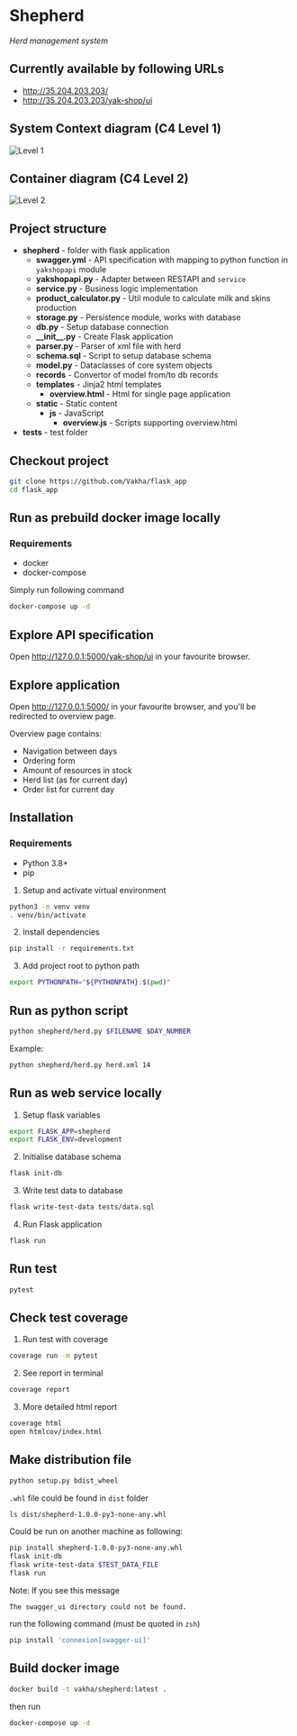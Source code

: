 # Shepherd
_Herd management system_

## Currently available by following URLs
- http://35.204.203.203/
- http://35.204.203.203/yak-shop/ui

## System Context diagram (C4 Level 1)
![Level 1](diagrams/Shepherd-Level-1.jpeg)

## Container diagram (C4 Level 2)
![Level 2](diagrams/Shepherd-Level-2.jpeg)

## Project structure
- **shepherd** - folder with flask application
  - **swagger.yml** - API specification with mapping to python function in `yakshopapi` module 
  - **yakshopapi.py** - Adapter between RESTAPI and `service`
  - **service.py** - Business logic implementation
  - **product_calculator.py** - Util module to calculate milk and skins production
  - **storage.py** - Persistence module, works with database
  - **db.py** - Setup database connection
  - **\_\_init\_\_.py** - Create Flask application
  - **parser.py** - Parser of xml file with herd
  - **schema.sql** - Script to setup database schema
  - **model.py** - Dataclasses of core system objects
  - **records** - Convertor of model from/to db records
  - **templates** - Jinja2 html templates
    - **overview.html** - Html for single page application
  - **static** - Static content
    - **js** - JavaScript
      - **overview.js** - Scripts supporting overview.html
- **tests** - test folder

## Checkout project
```bash
git clone https://github.com/Vakha/flask_app
cd flask_app
```

## Run as prebuild docker image locally
### Requirements
- docker 
- docker-compose

Simply run following command 
```bash
docker-compose up -d
```

## Explore API specification
Open http://127.0.0.1:5000/yak-shop/ui in your favourite browser.

## Explore application
Open http://127.0.0.1:5000/ in your favourite browser, and you'll be redirected to overview page.

Overview page contains:
- Navigation between days
- Ordering form
- Amount of resources in stock
- Herd list (as for current day)
- Order list for current day

## Installation
### Requirements
 - Python 3.8+
 - pip

1. Setup and activate virtual environment
```bash
python3 -m venv venv
. venv/bin/activate
```
2. Install dependencies
```bash
pip install -r requirements.txt
```
3. Add project root to python path
```bash
export PYTHONPATH="${PYTHONPATH}:$(pwd)"
```

## Run as python script
```bash
python shepherd/herd.py $FILENAME $DAY_NUMBER
```
Example:
```bash
python shepherd/herd.py herd.xml 14
```

## Run as web service locally
1. Setup flask variables
```bash
export FLASK_APP=shepherd
export FLASK_ENV=development
```
2. Initialise database schema
```bash
flask init-db
```
3. Write test data to database
```bash
flask write-test-data tests/data.sql
```
4. Run Flask application
```bash
flask run
```

## Run test
```bash
pytest
```

## Check test coverage
1. Run test with coverage
```bash
coverage run -m pytest
```
2. See report in terminal
```bash
coverage report
```
3. More detailed html report
```bash
coverage html
open htmlcov/index.html
```

## Make distribution file
```bash
python setup.py bdist_wheel
```
`.whl` file could be found in `dist` folder
```bash
ls dist/shepherd-1.0.0-py3-none-any.whl
```
Could be run on another machine as following:
```bash
pip install shepherd-1.0.0-py3-none-any.whl
flask init-db
flask write-test-data $TEST_DATA_FILE
flask run 
```
Note:
If you see this message
```
The swagger_ui directory could not be found.
```
run the following command (must be quoted in `zsh`)
```bash
pip install 'connexion[swagger-ui]'
```

## Build docker image
```bash
docker build -t vakha/shepherd:latest .
```
then run
```bash
docker-compose up -d
```
